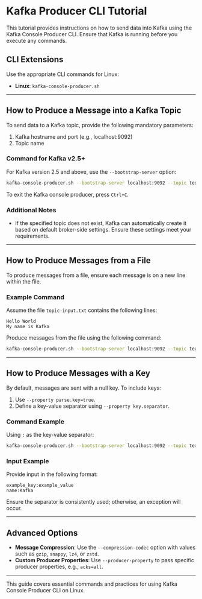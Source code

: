 # Kafka Producer CLI Tutorial

This tutorial provides instructions on how to send data into Kafka using the Kafka Console Producer CLI. Ensure that Kafka is running before you execute any commands.

## CLI Extensions
Use the appropriate CLI commands for Linux:
- **Linux**: `kafka-console-producer.sh`

---

## How to Produce a Message into a Kafka Topic
To send data to a Kafka topic, provide the following mandatory parameters:
1. Kafka hostname and port (e.g., localhost:9092)
2. Topic name

### Command for Kafka v2.5+
For Kafka version 2.5 and above, use the `--bootstrap-server` option:
```bash
kafka-console-producer.sh --bootstrap-server localhost:9092 --topic text_to_speech
```

To exit the Kafka console producer, press `Ctrl+C`.

### Additional Notes
- If the specified topic does not exist, Kafka can automatically create it based on default broker-side settings. Ensure these settings meet your requirements.

---

## How to Produce Messages from a File
To produce messages from a file, ensure each message is on a new line within the file.

### Example Command
Assume the file `topic-input.txt` contains the following lines:
```text
Hello World
My name is Kafka
```
Produce messages from the file using the following command:
```bash
kafka-console-producer.sh --bootstrap-server localhost:9092 --topic text_to_speech < topic-input.txt
```

---

## How to Produce Messages with a Key
By default, messages are sent with a null key. To include keys:
1. Use `--property parse.key=true`.
2. Define a key-value separator using `--property key.separator`.

### Command Example
Using `:` as the key-value separator:
```bash
kafka-console-producer.sh --bootstrap-server localhost:9092 --topic text_to_speech --property parse.key=true --property key.separator=:
```

### Input Example
Provide input in the following format:
```text
example_key:example_value
name:Kafka
```
Ensure the separator is consistently used; otherwise, an exception will occur.

---

## Advanced Options
- **Message Compression**: Use the `--compression-codec` option with values such as `gzip`, `snappy`, `lz4`, or `zstd`.
- **Custom Producer Properties**: Use `--producer-property` to pass specific producer properties, e.g., `acks=all`.

---

This guide covers essential commands and practices for using Kafka Console Producer CLI on Linux.